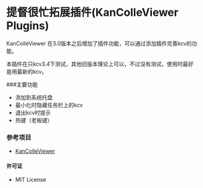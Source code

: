 提督很忙拓展插件(KanColleViewer Plugins)
==========

KanColleViewer 在3.0版本之后增加了插件功能，可以通过添加插件完善kcv的功能。

本插件在只kcv3.4下测试，其他旧版本理论上可以，不过没有测试，使用时最好是用最新的kcv。


###主要功能

* 添加到系统托盘
* 最小化时隐藏任务栏上的kcv
* 退出kcv时提示
* 热键（老板键）



### 参考项目

* [KanColleViewer](https://github.com/Grabacr07/KanColleViewer)


#### 许可证

* MIT License
